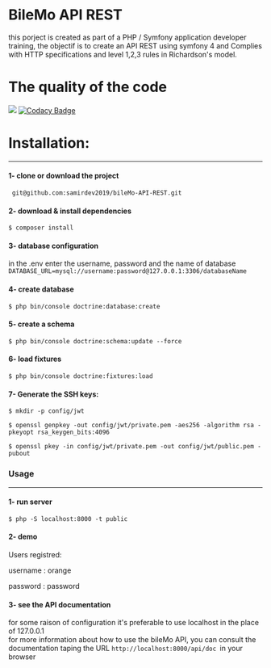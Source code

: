 # BileMo API REST 

this porject is created as part of a PHP / Symfony application developer training, the objectif is to create an API REST using symfony 4 and Complies with HTTP specifications and level 1,2,3 rules in Richardson's model.

# The quality of the code
<a href="https://codeclimate.com/github/samirdev2019/bileMo-API-REST/maintainability"><img src="https://api.codeclimate.com/v1/badges/ca14c014041769a1d21a/maintainability" /></a>
[![Codacy Badge](https://api.codacy.com/project/badge/Grade/a470ddf8a6724ec5822839c55ce22380)](https://www.codacy.com/manual/samirdev2019/bileMo-API-REST?utm_source=github.com&amp;utm_medium=referral&amp;utm_content=samirdev2019/bileMo-API-REST&amp;utm_campaign=Badge_Grade)

# Installation:
____________________
#### 1- clone or download the project 
`` git@github.com:samirdev2019/bileMo-API-REST.git``
#### 2- download & install dependencies 
``` $ composer install ```
#### 3- database configuration
in the .env enter the username, password and the name of database
`` DATABASE_URL=mysql://username:password@127.0.0.1:3306/databaseName ``

#### 4- create database
`` $ php bin/console doctrine:database:create ``
#### 5- create a schema 
``` $ php bin/console doctrine:schema:update --force ```

#### 6- load fixtures

``` $ php bin/console doctrine:fixtures:load ```
#### 7-  Generate the SSH keys:
```
$ mkdir -p config/jwt

$ openssl genpkey -out config/jwt/private.pem -aes256 -algorithm rsa -pkeyopt rsa_keygen_bits:4096

$ openssl pkey -in config/jwt/private.pem -out config/jwt/public.pem -pubout
```
### Usage
_________
#### 1- run server 
`` $ php -S localhost:8000 -t public ``
#### 2- demo
 Users registred:</h>

<p>username : orange</p>
<p>password : password </p>

#### 3- see the API documentation 
for some raison of configuration it's preferable to use localhost in the place of 127.0.0.1  
for more information about how to use the bileMo API, you can consult the documentation taping the URL
``http://localhost:8000/api/doc ``in your browser